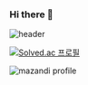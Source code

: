 ### Hi there 👋

<!--
**kysuk05/kysuk05** is a ✨ _special_ ✨ repository because its `README.md` (this file) appears on your GitHub profile.

Here are some ideas to get you started:

- 🔭 I’m currently working on ...
- 🌱 I’m currently learning ...
- 👯 I’m looking to collaborate on ...
- 🤔 I’m looking for help with ...
- 💬 Ask me about ...
- 📫 How to reach me: ...
- 😄 Pronouns: ...
- ⚡ Fun fact: ...
-->

![header](https://capsule-render.vercel.app/api?type=waveing&color=auto&height=300&section=header&text=capsule%20render&fontSize=90)

[![Solved.ac 프로필](http://mazassumnida.wtf/api/v2/generate_badge?boj=tong39)](https://solved.ac/tong39)

![mazandi profile](http://mazandi.herokuapp.com/api?handle=tong39&theme=cold)

